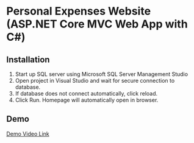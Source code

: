 # Personal Expenses Website (ASP.NET Core MVC Web App with C#)

## Installation
1. Start up SQL server using Microsoft SQL Server Management Studio
2. Open project in Visual Studio and wait for secure connection to database.
3. If database does not connect automatically, click reload.
4. Click Run. Homepage will automatically open in browser.

## Demo
[Demo Video Link](https://youtu.be/vZGyukctpMw)
